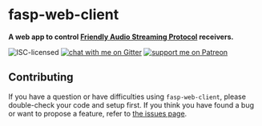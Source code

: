 # fasp-web-client

**A web app to control [Friendly Audio Streaming Protocol](https://github.com/derhuerst/friendly-audio-streaming-protocol) receivers.**

![ISC-licensed](https://img.shields.io/github/license/derhuerst/fasp-web-client.svg)
[![chat with me on Gitter](https://img.shields.io/badge/chat%20with%20me-on%20gitter-512e92.svg)](https://gitter.im/derhuerst)
[![support me on Patreon](https://img.shields.io/badge/support%20me-on%20patreon-fa7664.svg)](https://patreon.com/derhuerst)


## Contributing

If you have a question or have difficulties using `fasp-web-client`, please double-check your code and setup first. If you think you have found a bug or want to propose a feature, refer to [the issues page](https://github.com/derhuerst/fasp-web-client/issues).
